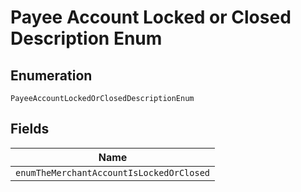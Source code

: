 
# Payee Account Locked or Closed Description Enum

## Enumeration

`PayeeAccountLockedOrClosedDescriptionEnum`

## Fields

| Name |
|  --- |
| `enumTheMerchantAccountIsLockedOrClosed` |

